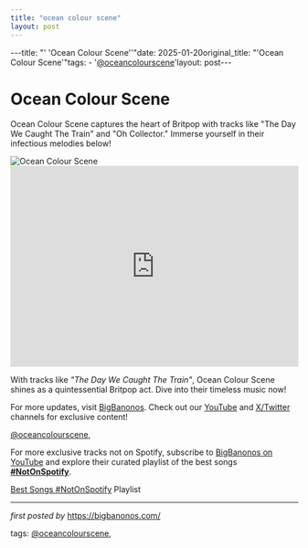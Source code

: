 ```yaml
---
title: "ocean colour scene"
layout: post
---
```

---title: "' 'Ocean Colour Scene''"date: 2025-01-20original_title: "'Ocean Colour Scene'"tags:  - '[@oceancolourscene](/tags/oceancolourscene/)'layout: post---<h1 >Ocean Colour Scene</h1> <p >Ocean Colour Scene captures the heart of Britpop with tracks like "The Day We Caught The Train" and "Oh Collector." Immerse yourself in their infectious melodies below!</p> <div > <img src="https://i.scdn.co/image/ab67616d0000b273b22cc93bb7b38bc8e9b861b3" alt="Ocean Colour Scene" /></div> <div > <iframe src="https://open.spotify.com/embed/playlist/3VfkBDEGy90iN5mEv3DYNV?utm_source=generator" width="100%" height="352" frameborder="0" allowfullscreen="" allow="autoplay; clipboard-write; encrypted-media; fullscreen; picture-in-picture" loading="lazy"></iframe></div> <div> <p>With tracks like <em>"The Day We Caught The Train"</em>, Ocean Colour Scene shines as a quintessential Britpop act. Dive into their timeless music now!</p></div> <div > <p>For more updates, visit <a href="https://bigbanonos.com/" target="_blank">BigBanonos</a>. Check out our <a href="https://www.youtube.com/[@BigBanonos](/tags/BigBanonos/)" target="_blank">YouTube</a> and <a href="https://x.com/bigbanonos" target="_blank">X/Twitter</a> channels for exclusive content!</p></div> [@oceancolourscene](/tags/oceancolourscene/),<!--Subscribe and Playlist Links--><div>    <p>For more exclusive tracks not on Spotify, subscribe to <a href="https://www.youtube.com/[@BigBanonos](/tags/BigBanonos/)" target="_blank">BigBanonos on YouTube</a> and explore their curated playlist of the best songs <strong>[#NotOnSpotify](/tags/NotOnSpotify/)</strong>.</p>    <p><a href="https://www.youtube.com/playlist?list=PLtuNtuTatqI0kFahUCbtbfenC_ET5O_tr" target="_blank">Best Songs [#NotOnSpotify](/tags/NotOnSpotify/) Playlist<br /></a></p></div><hr /><p><em>first posted by</em> <a href="https://bigbanonos.com/" rel="noopener" target="_new">https://bigbanonos.com/</a></p><p>tags: [@oceancolourscene](/tags/oceancolourscene/),</p>